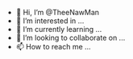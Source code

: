 - 👋 Hi, I’m @TheeNawMan
- 👀 I’m interested in ...
- 🌱 I’m currently learning ...
- 💞️ I’m looking to collaborate on ...
- 📫 How to reach me ...

<!---
TheeNawMan/TheeNawMan is a ✨ special ✨ repository because its `README.md` (this file) appears on your GitHub profile.
You can click the Preview link to take a look at your changes.
--->
